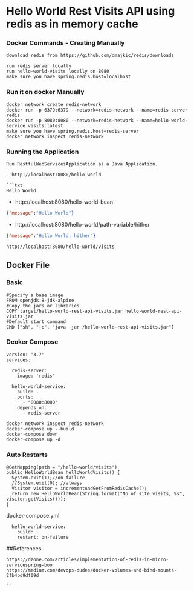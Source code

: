 # Hello World Rest Visits API using redis as in memory cache

### Docker Commands - Creating Manually
```
download redis from https://github.com/dmajkic/redis/downloads

run redis server locally
run hello-world-visits locally on 8080
make sure you have spring.redis.host=localhost

```
### Run it on docker Manually
```
docker network create redis-network
docker run -p 6379:6379 --network=redis-network --name=redis-server redis
docker run -p 8080:8080 --network=redis-network --name=hello-world-service visits:latest
make sure you have spring.redis.host=redis-server
docker network inspect redis-network

```
### Running the Application
```
Run RestfulWebServicesApplication as a Java Application.

- http://localhost:8080/hello-world

```txt
Hello World
```

- http://localhost:8080/hello-world-bean

```json
{"message":"Hello World"}
```

- http://localhost:8080/hello-world/path-variable/hither

```json
{"message":"Hello World, hither"}
```
```
http://localhost:8080/hello-world/visits
```
## Docker File

### Basic
```
#Specify a base image
FROM openjdk:8-jdk-alpine
#Copy the jars or libraries
COPY target/hello-world-rest-api-visits.jar hello-world-rest-api-visits.jar
#Default start command
CMD ["sh", "-c", "java -jar /hello-world-rest-api-visits.jar"]

```
### Dcoker Compose
```
version: '3.7'
services:

  redis-server:
    image: 'redis'

  hello-world-service:
    build: .
    ports:
      - "8080:8080"
    depends_on:
      - redis-server
```
```
docker network inspect redis-network
docker-compose up --build
docker-compose down
docker-compose up -d
```
### Auto Restarts
```
@GetMapping(path = "/hello-world/visits")
public HelloWorldBean helloWorldVisits() {
  System.exit(1);//on-failure
  //System.exit(0); //always
  Visitor visitor = incrementAndGetFromRedisCache();
  return new HelloWorldBean(String.format("No of site visits, %s", visitor.getVisits()));
}
```
docker-compose.yml
```
  hello-world-service:
    build: .
    restart: on-failure
```    
##References
````
https://dzone.com/articles/implementation-of-redis-in-micro-servicespring-boo
https://medium.com/devops-dudes/docker-volumes-and-bind-mounts-2fb4bd9df09d

```
